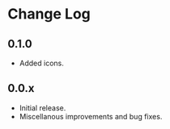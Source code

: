 # Change Log

## 0.1.0

- Added icons.

## 0.0.x

- Initial release.
- Miscellanous improvements and bug fixes.
